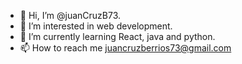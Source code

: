 - 👋 Hi, I’m @juanCruzB73.
- 👀 I’m interested in web development.
- 🌱 I’m currently learning React, java and python.
- 📫 How to reach me juancruzberrios73@gmail.com

<!---
juanCruzB73/juanCruzB73 is a ✨ special ✨ repository because its `README.md` (this file) appears on your GitHub profile.
You can click the Preview link to take a look at your changes.
--->
